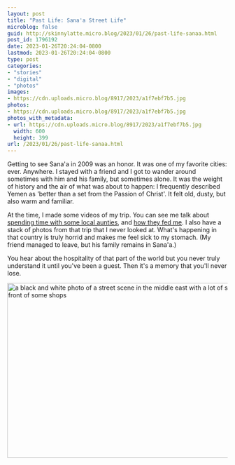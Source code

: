 ```yaml
---
layout: post
title: "Past Life: Sana'a Street Life"
microblog: false
guid: http://skinnylatte.micro.blog/2023/01/26/past-life-sanaa.html
post_id: 1796192
date: 2023-01-26T20:24:04-0800
lastmod: 2023-01-26T20:24:04-0800
type: post
categories:
- "stories"
- "digital"
- "photos"
images:
- https://cdn.uploads.micro.blog/8917/2023/a1f7ebf7b5.jpg
photos:
- https://cdn.uploads.micro.blog/8917/2023/a1f7ebf7b5.jpg
photos_with_metadata:
- url: https://cdn.uploads.micro.blog/8917/2023/a1f7ebf7b5.jpg
  width: 600
  height: 399
url: /2023/01/26/past-life-sanaa.html
---
```

Getting to see Sana'a in 2009 was an honor. It was one of my favorite cities: ever. Anywhere. I stayed with a friend and I got to wander around sometimes with him and his family, but sometimes alone. It was the weight of history and the air of what was about to happen: I frequently described Yemen as 'better than a set from the Passion of Christ'. It felt old, dusty, but also warm and familiar. 

At the time, I made some videos of my trip. You can see me talk about [spending time with some local aunties](https://www.youtube.com/watch?v=LkGKPagtzEs&t=112s), and [how they fed me](https://www.youtube.com/watch?v=ACjIDnX8rPo). I also have a stack of photos from that trip that I never looked at. What's happening in that country is truly horrid and makes me feel sick to my stomach. (My friend managed to leave, but his family remains in Sana'a.)

You hear about the hospitality of that part of the world but you never truly understand it until you've been a guest. Then it's a memory that you'll never lose.
 
<img src="uploads/2023/a1f7ebf7b5.jpg" width="600" height="399" alt="a black and white photo of a street scene in the middle east with a lot of street life in front of some shops" />
